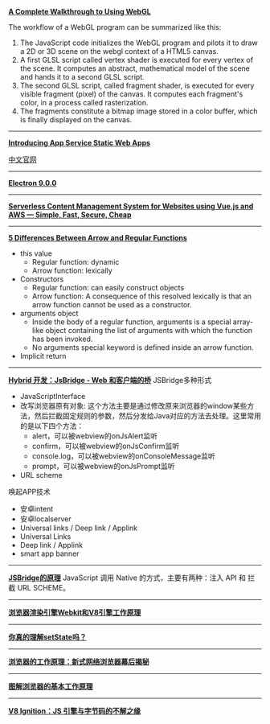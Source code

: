 **[A Complete Walkthrough to Using WebGL](https://xem.github.io/articles/webgl-guide.html)**

The workflow of a WebGL program can be summarized like this:
1. The JavaScript code initializes the WebGL program and pilots it to draw a 2D or 3D scene on the webgl context of a HTML5 canvas.
2. A first GLSL script called vertex shader is executed for every vertex of the scene. It computes an abstract, mathematical model of the scene and hands it to a second GLSL script.
3. The second GLSL script, called fragment shader, is executed for every visible fragment (pixel) of the canvas. It computes each fragment's color, in a process called rasterization.
4. The fragments constitute a bitmap image stored in a color buffer, which is finally displayed on the canvas.

---

**[Introducing App Service Static Web Apps](https://techcommunity.microsoft.com/t5/azure-app-service/introducing-app-service-static-web-apps/ba-p/1394451#)**

[中文官网](https://azure.microsoft.com/zh-cn/services/app-service/static/)

---

**[Electron 9.0.0](https://www.electronjs.org/blog/electron-9-0)**

---

**[Serverless Content Management System for Websites using Vue.js and AWS — Simple, Fast, Secure, Cheap](https://medium.com/@dan_22184/serverless-content-management-system-for-websites-using-vue-js-ac7e10081d2f)**

---

**[5 Differences Between Arrow and Regular Functions](https://dmitripavlutin.com/differences-between-arrow-and-regular-functions/)**

- this value
  - Regular function: dynamic
  - Arrow function: lexically
- Constructors
  - Regular function: can easily construct objects
  - Arrow function: A consequence of this resolved lexically is that an arrow function cannot be used as a constructor.
- arguments object
  - Inside the body of a regular function, arguments is a special array-like object containing the list of arguments with which the function has been invoked.
  - No arguments special keyword is defined inside an arrow function.
- Implicit return

---

**[Hybrid 开发：JsBridge - Web 和客户端的桥](https://juejin.im/post/58cdeba62f301e007e4af7e6)**
JSBridge多种形式
- JavaScriptInterface
- 改写浏览器原有对象: 这个方法主要是通过修改原来浏览器的window某些方法，然后拦截固定规则的参数，然后分发给Java对应的方法去处理。这里常用的是以下四个方法：
  - alert，可以被webview的onJsAlert监听
  - confirm，可以被webview的onJsConfirm监听
  - console.log，可以被webview的onConsoleMessage监听
  - prompt，可以被webview的onJsPrompt监听
- URL scheme

唤起APP技术
- 安卓intent
- 安卓localserver
- Universal links / Deep link / Applink
- Universal Links
- Deep link / Applink
- smart app banner

---

**[JSBridge的原理](https://juejin.im/post/5abca877f265da238155b6bc)**
JavaScript 调用 Native 的方式，主要有两种：注入 API 和 拦截 URL SCHEME。

---

**[浏览器渲染引擎Webkit和V8引擎工作原理](https://segmentfault.com/a/1190000018806562#item-9)**

---

**[你真的理解setState吗？](https://juejin.im/post/5b45c57c51882519790c7441#comment)**

---

**[浏览器的工作原理：新式网络浏览器幕后揭秘](https://www.html5rocks.com/zh/tutorials/internals/howbrowserswork/#Layered_representation)**

---

**[图解浏览器的基本工作原理](https://zhuanlan.zhihu.com/p/47407398)**

---

**[V8 Ignition：JS 引擎与字节码的不解之缘](https://cnodejs.org/topic/59084a9cbbaf2f3f569be482)**
